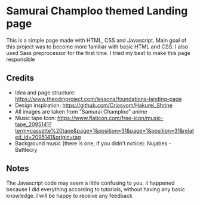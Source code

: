 # Samurai Champloo themed Landing page

This is a simple page made with HTML, CSS and Javascript. Main goal of this project was to become more familiar with basic HTML and CSS. I also used Sass preprocessor for the first time. I tried my best to make this page responsible
 
## Credits
* Idea and page structure: https://www.theodinproject.com/lessons/foundations-landing-page
* Design inspiration: https://github.com/Criosyom/Hakurei_Shrine
* All images are taken from "Samurai Champloo" anime
* Music tape Icon: https://www.flaticon.com/free-icon/music-tape_2095141?term=cassette%20tape&page=1&position=31&page=1&position=31&related_id=2095141&origin=tag
* Background music (there is one, if you didn't notice): Nujabes - Battlecry
## Notes
The Javascript code may seem a little confusing to you, it happened because I did everything according to tutorials, without having any basic knowledge. I will be happy to receive any feedback


